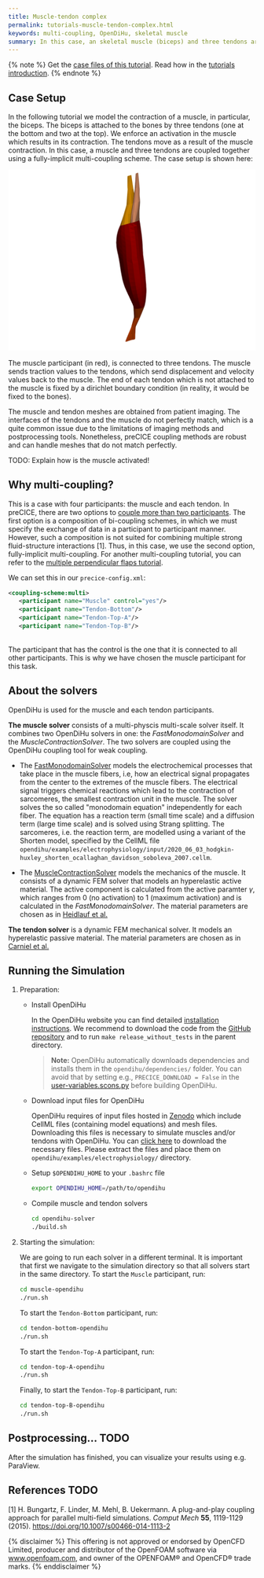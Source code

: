 ```yaml
---
title: Muscle-tendon complex
permalink: tutorials-muscle-tendon-complex.html
keywords: multi-coupling, OpenDiHu, skeletal muscle
summary: In this case, an skeletal muscle (biceps) and three tendons are coupled together using a fully-implicit multi-coupling scheme.
---
```


{% note %}
Get the [case files of this tutorial](https://github.com/precice/tutorials/tree/master/muscle-tendon-complex). Read how in the [tutorials introduction](https://www.precice.org/tutorials.html).
{% endnote %}

## Case Setup

In the following tutorial we model the contraction of a muscle, in particular, the biceps. The biceps is attached to the bones by three tendons (one at the bottom and two at the top). We enforce an activation in the muscle which results in its contraction. The tendons move as a result of the muscle contraction. In this case, a muscle and three tendons are coupled together using a fully-implicit multi-coupling scheme. The case setup is shown here:

![Setup](images/tutorials-muscle-tendon-complex-setup.png)

The muscle participant (in red), is connected to three tendons. The muscle sends traction values to the tendons, which send displacement and velocity values back to the muscle. The end of each tendon which is not attached to the muscle is fixed by a dirichlet boundary condition (in reality, it would be fixed to the bones).

The muscle and tendon meshes are obtained from patient imaging. The interfaces of the tendons and the muscle do not perfectly match, which is a quite common issue due to the limitations of imaging methods and postprocessing tools. Nonetheless, preCICE coupling methods are robust and can handle meshes that do not match perfectly.

TODO: Explain how is the muscle activated!

## Why multi-coupling?

This is a case with four participants: the muscle and each tendon. In preCICE, there are two options to [couple more than two participants](https://www.precice.org/configuration-coupling-multi.html). The first option is a composition of bi-coupling schemes, in which we must specify the exchange of data in a participant to participant manner. However, such a composition is not suited for combining multiple strong fluid-structure interactions [1]. Thus, in this case, we use the second option, fully-implicit multi-coupling. For another multi-coupling tutorial, you can refer to the [multiple perpendicular flaps tutorial](http://precice.org/tutorials-multiple-perpendicular-flaps.html).

We can set this in our `precice-config.xml`:

```xml
<coupling-scheme:multi>
   <participant name="Muscle" control="yes"/>
   <participant name="Tendon-Bottom"/>
   <participant name="Tendon-Top-A"/>
   <participant name="Tendon-Top-B"/>
    
```

The participant that has the control is the one that it is connected to all other participants. This is why we have chosen the muscle participant for this task.

## About the solvers

OpenDiHu is used for the muscle and each tendon participants.

**The muscle solver** consists of a multi-physcis multi-scale solver itself. It combines two OpenDiHu solvers in one: the *FastMonodomainSolver* and the *MuscleContractionSolver*. The two solvers are coupled using the OpenDiHu coupling tool for weak coupling.

- The [FastMonodomainSolver](https://opendihu.readthedocs.io/en/latest/settings/fast_monodomain_solver.html) models the electrochemical processes that take place in the muscle fibers, i.e, how an electrical signal propagates from the center to the extremes of the muscle fibers. The electrical signal triggers chemical reactions which lead to the contraction of sarcomeres, the smallest contraction unit in the muscle. The solver solves the so called "monodomain equation" independently for each fiber. The equation has a reaction term (small time scale) and a diffusion term (large time scale) and is solved using Strang splitting. The sarcomeres, i.e. the reaction term, are modelled using a variant of the Shorten model, specified by the CellML file `opendihu/examples/electrophysiology/input/2020_06_03_hodgkin-huxley_shorten_ocallaghan_davidson_soboleva_2007.cellm`.

- The [MuscleContractionSolver](https://opendihu.readthedocs.io/en/latest/settings/muscle_contraction_solver.html) models the mechanics of the muscle. It consists of a dynamic FEM solver that models an hyperelastic active material. The active component is calculated from the active paramter $\gamma$, which ranges from 0 (no activation) to 1 (maximum activation) and is calculated in the *FastMonodomainSolver*. The material parameters are chosen as in [Heidlauf et al.](https://link.springer.com/article/10.1007/s10237-016-0772-7)

**The tendon solver** is a dynamic FEM mechanical solver. It models an hyperelastic passive material. The material parameters are chosen as in [Carniel et al.](https://pubmed.ncbi.nlm.nih.gov/28238424/)

## Running the Simulation

1. Preparation:
   - Install OpenDiHu

      In the OpenDiHu website you can find detailed [installation instructions](https://opendihu.readthedocs.io/en/latest/user/installation.html).
      We recommend to download the code from the [GitHub repository](https://github.com/opendihu/opendihu) and to run `make release_without_tests` in the parent directory.

      > **Note:** OpenDiHu automatically downloads dependencies and installs them in the `opendihu/dependencies/` folder. You can avoid that by setting e.g., `PRECICE_DOWNLOAD = False` in the [user-variables.scons.py](https://github.com/opendihu/opendihu/blob/develop/user-variables.scons.py) before building OpenDiHu.

   - Download input files for OpenDiHu

      OpenDiHu requires of input files hosted in [Zenodo](https://zenodo.org/records/4705982) which include CellML files (containing model equations) and mesh files. Downloading this files is necessary to simulate muscles and/or tendons with OpenDiHu. You can [click here](https://zenodo.org/record/4705982/files/input.tgz?download=1) to download the necessary files. Please extract the files and place them on `opendihu/examples/electrophysiology/` directory.

   - Setup `$OPENDIHU_HOME` to your `.bashrc` file

      ```bash
      export OPENDIHU_HOME=/path/to/opendihu
      ```

   - Compile muscle and tendon solvers

      ```bash
      cd opendihu-solver
      ./build.sh
      ```

2. Starting the simulation:

   We are going to run each solver in a different terminal. It is important that first we navigate to the simulation directory so that all solvers start in the same directory.
   To start the `Muscle` participant, run:

   ```bash
   cd muscle-opendihu
   ./run.sh
   ```

   To start the `Tendon-Bottom` participant, run:

   ```bash
   cd tendon-bottom-opendihu
   ./run.sh
   ```

   To start the `Tendon-Top-A` participant, run:

   ```bash
   cd tendon-top-A-opendihu
   ./run.sh
   ```

   Finally, to start the `Tendon-Top-B` participant, run:

      ```bash
   cd tendon-top-B-opendihu
   ./run.sh
   ```

## Postprocessing... TODO

After the simulation has finished, you can visualize your results using e.g. ParaView.

## References TODO

<!-- markdownlint-configure-file {"MD034": false } -->
[1] H. Bungartz, F. Linder, M. Mehl, B. Uekermann. A plug-and-play coupling approach for parallel multi-field simulations. *Comput Mech* **55**, 1119-1129 (2015). https://doi.org/10.1007/s00466-014-1113-2

{% disclaimer %}
This offering is not approved or endorsed by OpenCFD Limited, producer and distributor of the OpenFOAM software via www.openfoam.com, and owner of the OPENFOAM®  and OpenCFD®  trade marks.
{% enddisclaimer %}
